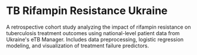 # TB Rifampin Resistance Ukraine
A retrospective cohort study analyzing the impact of rifampin resistance on tuberculosis treatment outcomes using national-level patient data from Ukraine's eTB Manager. Includes data preprocessing, logistic regression modeling, and visualization of treatment failure predictors.
